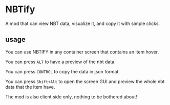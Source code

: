 # NBTify
A mod that can view NBT data, visualize it, and copy it with simple clicks.

## usage

You can use NBTIFY in any container screen that contains an item hover.

You can press `ALT` to have a preview of the nbt data.

You can press `CONTROL` to copy the data in json format.

You can press `Shift+Alt` to open the screen GUI and preview the whole nbt data that the item have.

The mod is also client side only, nothing to be bothered about!
